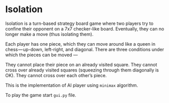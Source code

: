 # Isolation

Isolation is a turn-based strategy board game where two players try to confine their opponent on a 7x7 checker-like board. Eventually, they can no longer make a move (thus isolating them).

Each player has one piece, which they can move around like a queen in chess — up-down, left-right, and diagonal. There are three conditions under which the pieces can be moved —

They cannot place their piece on an already visited square.
They cannot cross over already visited squares (squeezing through them diagonally is OK).
They cannot cross over each other’s piece.

This is the implementation of AI player using `minimax` algorithm.

To play the game start `gui.py` file.

